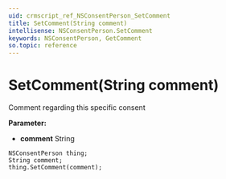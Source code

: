 ```yaml
---
uid: crmscript_ref_NSConsentPerson_SetComment
title: SetComment(String comment)
intellisense: NSConsentPerson.SetComment
keywords: NSConsentPerson, GetComment
so.topic: reference
---
```


# SetComment(String comment)

Comment regarding this specific consent

**Parameter:** 
 - **comment** String

```crmscript
NSConsentPerson thing;
String comment;
thing.SetComment(comment);
```

